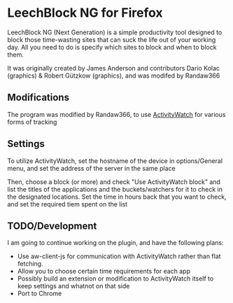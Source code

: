 # LeechBlock NG for Firefox

LeechBlock NG (Next Generation) is a simple productivity tool designed to block those time-wasting sites that can suck the life out of your working day. All you need to do is specify which sites to block and when to block them.

It was originally created by James Anderson and contributors Dario Kolac (graphics) & Robert Gützkow (graphics), and was modifed by Randaw366

## Modifications
The program was modified by Randaw366, to use [ActivityWatch](activitywatch.net) for various forms of tracking

## Settings
To utilize ActivityWatch, set the hostname of the device in options/General menu, and set the address of the server in the same place

Then, choose a block (or more) and check "Use ActivityWatch block" and list the titles of the applications and the buckets/watchers for it to check in the designated locations.
Set the time in hours back that you want to check, and set the required tiem spent on the list

## TODO/Development
I am going to continue working on the plugin, and have the following plans:
- Use aw-client-js for communication with ActivityWatch rather than flat fetching.
- Allow you to choose certain time requirements for each app
- Possibly build an extension or modification to ActivityWatch itself to keep settings and whatnot on that side
- Port to Chrome